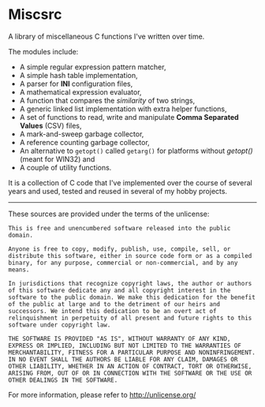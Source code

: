 Miscsrc
=======

A library of miscellaneous C functions I've written over time.

The modules include: 

 * A simple regular expression pattern matcher,
 * A simple hash table implementation,
 * A parser for __INI__ configuration files,
 * A mathematical expression evaluator,
 * A function that compares the _similarity_ of two strings,
 * A generic linked list implementation with extra helper functions,
 * A set of functions to read, write and manipulate __Comma Separated Values__ (CSV) files,
 * A mark-and-sweep garbage collector,
 * A reference counting garbage collector,
 * An alternative to `getopt()` called `getarg()` for platforms without _getopt()_ (meant for WIN32) and
 * A couple of utility functions.

It is a collection of C code that I've implemented over the course of several years
and used, tested and reused in several of my hobby projects.

-----------------------------------------

These sources are provided under the terms of the unlicense:

    This is free and unencumbered software released into the public domain.
    
    Anyone is free to copy, modify, publish, use, compile, sell, or
    distribute this software, either in source code form or as a compiled
    binary, for any purpose, commercial or non-commercial, and by any
    means.
    
    In jurisdictions that recognize copyright laws, the author or authors
    of this software dedicate any and all copyright interest in the
    software to the public domain. We make this dedication for the benefit
    of the public at large and to the detriment of our heirs and
    successors. We intend this dedication to be an overt act of
    relinquishment in perpetuity of all present and future rights to this
    software under copyright law.
    
    THE SOFTWARE IS PROVIDED "AS IS", WITHOUT WARRANTY OF ANY KIND,
    EXPRESS OR IMPLIED, INCLUDING BUT NOT LIMITED TO THE WARRANTIES OF
    MERCHANTABILITY, FITNESS FOR A PARTICULAR PURPOSE AND NONINFRINGEMENT.
    IN NO EVENT SHALL THE AUTHORS BE LIABLE FOR ANY CLAIM, DAMAGES OR
    OTHER LIABILITY, WHETHER IN AN ACTION OF CONTRACT, TORT OR OTHERWISE,
    ARISING FROM, OUT OF OR IN CONNECTION WITH THE SOFTWARE OR THE USE OR
    OTHER DEALINGS IN THE SOFTWARE.

For more information, please refer to <http://unlicense.org/>
